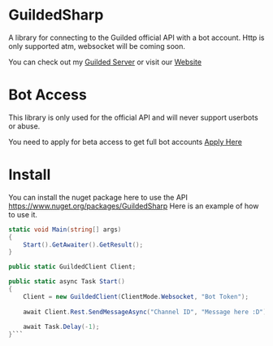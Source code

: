 # GuildedSharp
A library for connecting to the Guilded official API with a bot account.
Http is only supported atm, websocket will be coming soon.

You can check out my [Guilded Server](https://www.guilded.gg/fluxpoint/groups/rD45Zyyd/channels/063d2192-ae95-4b59-adfb-7fe6d8f39618/chat) or visit our [Website](https://fluxpoint.dev)

# Bot Access
This library is only used for the official API and will never support userbots or abuse.

You need to apply for beta access to get full bot accounts [Apply Here](https://www.guilded.gg/r/zzQR46qKZE?i=x4ooeNo4)

# Install
You can install the nuget package here to use the API https://www.nuget.org/packages/GuildedSharp
Here is an example of how to use it.
```cs
static void Main(string[] args)
{
    Start().GetAwaiter().GetResult();
}

public static GuildedClient Client;

public static async Task Start()
{
    Client = new GuildedClient(ClientMode.Websocket, "Bot Token");
           
    await Client.Rest.SendMessageAsync("Channel ID", "Message here :D");
           
    await Task.Delay(-1);
}```

